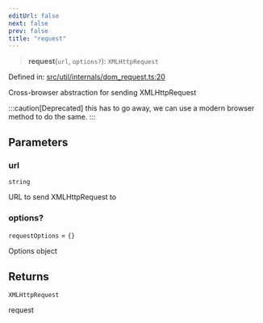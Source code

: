 ```yaml
---
editUrl: false
next: false
prev: false
title: "request"
---
```


> **request**(`url`, `options?`): `XMLHttpRequest`

Defined in: [src/util/internals/dom\_request.ts:20](https://github.com/fabricjs/fabric.js/blob/e114448a1bce9b68a3e1bba337bc0c83a35c1aa5/src/util/internals/dom_request.ts#L20)

Cross-browser abstraction for sending XMLHttpRequest

:::caution[Deprecated]
this has to go away, we can use a modern browser method to do the same.
:::

## Parameters

### url

`string`

URL to send XMLHttpRequest to

### options?

`requestOptions` = `{}`

Options object

## Returns

`XMLHttpRequest`

request
